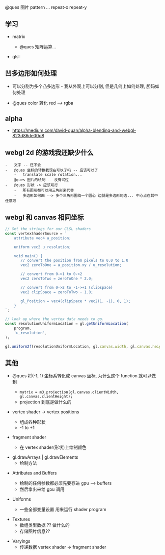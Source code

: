 @ques 图片 pattern ... repeat-x repeat-y

## 学习

-   matrix

    -   @ques 矩阵运算...

-   glsl

## 凹多边形如何处理

-   可以分割为多个凸多边形 - 我从外观上可以分割, 但是几何上如何处理, 胆码如何处理

-   @ques color 转化 red --> rgba

## alpha

-   https://medium.com/david-guan/alpha-blending-and-webgl-823d86de00d8

## webgl 2d 的游戏我还缺少什么

    -   文字 -- 还不会
    -   @ques 坐标的转换我现在可以了吗 -- 应该可以了
        -   translate scale rotation...
    -   @ques 图片的绘制 -- 没有试过
    -   @ques 形状 -> 应该可行
        -   所有图形都可以用三角形来代替
        -   多边形如何画 --> 多个三角形围绕一个圆心 边就是多边形的边... 中心点在其中任意取

## webgl 和 canvas 相同坐标

```js
// Get the strings for our GLSL shaders
const vertexShaderSource = `
    attribute vec4 a_position;

    uniform vec2 u_resolution;

    void main() {
       // convert the position from pixels to 0.0 to 1.0
       vec2 zeroToOne = a_position.xy / u_resolution;

       // convert from 0->1 to 0->2
       vec2 zeroToTwo = zeroToOne * 2.0;

       // convert from 0->2 to -1->+1 (clipspace)
       vec2 clipSpace = zeroToTwo - 1.0;

       gl_Position = vec4(clipSpace * vec2(1, -1), 0, 1);
    }
`;

// look up where the vertex data needs to go.
const resolutionUniformLocation = gl.getUniformLocation(
    program,
    'u_resolution',
);

gl.uniform2f(resolutionUniformLocation, gl.canvas.width, gl.canvas.height);
```

## 其他

-   @ques 将(-1, 1) 坐标系转化成 canvas 坐标, 为什么这个 function 就可以做到

    -   `matrix = m3.projection(gl.canvas.clientWidth, gl.canvas.clientHeight);`
    -   projection 到底是做什么的

-   vertex shader -> vertex positions

    -   组成各种形状
    -   -1 to +1

-   fragment shader
    -   在 vertex shader(形状)上绘制颜色

*   gl.drawArrays | gl.drawElements
    -   绘制方法

-   Attributes and Buffers

    -   绘制的任何参数都必须先要存进 gpu --> buffers
    -   然后拿出来给 gpu 调用

-   Uniforms
    -   一些全部变量设置 用来运行 shader program

*   Textures
    -   数组类型数据 ?? 做什么的
    -   存储图片信息??

-   Varyings
    -   传递数据 vertex shader -> fragment shader
